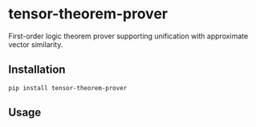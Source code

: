 # tensor-theorem-prover

First-order logic theorem prover supporting unification with approximate vector similarity.

## Installation

```
pip install tensor-theorem-prover
```

## Usage
